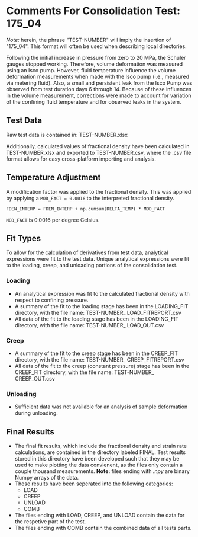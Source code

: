 # Comments For Consolidation Test: 175_04
_Note:_ herein, the phrase "TEST-NUMBER" will imply the insertion of "175_04".  This format will
often be used when describing local directories.

Following the initial increase in pressure from zero to 20 MPa, the Schuler gauges stopped working.
Therefore, volume deformation was measured using an Isco pump.  However, fluid temperature influence
the volume deformation measurements when made with the Isco pump (i.e., measured via metering
fluid). Also, a small and persistent leak from the Isco Pump was observed from test duration days
6 through 14. Because of these influences in the volume measurement, corrections were made to
account for variation of the confining fluid temperature and for observed leaks in the system.

## Test Data
Raw test data is contained in: TEST-NUMBER.xlsx

Additionally, calculated values of fractional density have been calculated in TEST-NUMBER.xlsx and
exported to TEST-NUMBER.csv, where the .csv file format allows for easy cross-platform importing
and analysis.

## Temperature Adjustment
A modification factor was applied to the fractional density.
This was applied by applying a ```MOD_FACT = 0.0016``` to the interpreted
fractional density.

```FDEN_INTERP = FDEN_INTERP + np.cumsum(DELTA_TEMP) * MOD_FACT```

```MOD_FACT``` is 0.0016 per degree Celsius.


## Fit Types
To allow for the calculation of derivatives from test data, analytical expressions were fit to the
test data.  Unique analytical expressions were fit to the loading, creep, and unloading portions of
the consolidation test.

### Loading
- An analytical expression was fit to the calculated fractional density with respect to confining
pressure.
- A summary of the fit to the loading stage has been in the LOADING_FIT directory, with the file
name: TEST-NUMBER_ LOAD_FITREPORT.csv
- All data of the fit to the loading stage has been in the LOADING_FIT directory, with the file
name: TEST-NUMBER_ LOAD_OUT.csv

### Creep
- A summary of the fit to the creep stage has been in the CREEP_FIT directory, with the file
name: TEST-NUMBER_ CREEP_FITREPORT.csv
- All data of the fit to the creep (constant pressure) stage has been in the CREEP_FIT directory,
with the file name: TEST-NUMBER_ CREEP_OUT.csv

### Unloading
- Sufficient data was not available for an analysis of sample deformation during unloading.

## Final Results
- The final fit results, which include the fractional density and strain rate calculations, are
contained in the directory labeled FINAL.  Test results stored in this directory have been developed
such that they may be used to make plotting the data convienent, as the files only contain a couple
thousand measurements.  __Note:__ files ending with _.npy_ are binary Numpy arrays of the data.
- These results have been seperated into the following categories:
    + LOAD
    + CREEP
    + UNLOAD
    + COMB
- The files ending with LOAD, CREEP, and UNLOAD contain the data for the respetive part of the test.
- The files ending with COMB contain the combined data of all tests parts.
